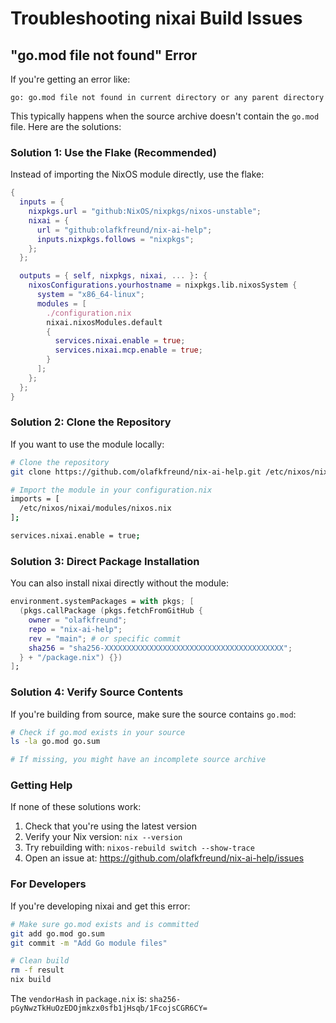 # Troubleshooting nixai Build Issues

## "go.mod file not found" Error

If you're getting an error like:
```
go: go.mod file not found in current directory or any parent directory
```

This typically happens when the source archive doesn't contain the `go.mod` file. Here are the solutions:

### Solution 1: Use the Flake (Recommended)

Instead of importing the NixOS module directly, use the flake:

```nix
{
  inputs = {
    nixpkgs.url = "github:NixOS/nixpkgs/nixos-unstable";
    nixai = {
      url = "github:olafkfreund/nix-ai-help";
      inputs.nixpkgs.follows = "nixpkgs";
    };
  };

  outputs = { self, nixpkgs, nixai, ... }: {
    nixosConfigurations.yourhostname = nixpkgs.lib.nixosSystem {
      system = "x86_64-linux";
      modules = [
        ./configuration.nix
        nixai.nixosModules.default
        {
          services.nixai.enable = true;
          services.nixai.mcp.enable = true;
        }
      ];
    };
  };
}
```

### Solution 2: Clone the Repository

If you want to use the module locally:

```bash
# Clone the repository
git clone https://github.com/olafkfreund/nix-ai-help.git /etc/nixos/nixai

# Import the module in your configuration.nix
imports = [
  /etc/nixos/nixai/modules/nixos.nix
];

services.nixai.enable = true;
```

### Solution 3: Direct Package Installation

You can also install nixai directly without the module:

```nix
environment.systemPackages = with pkgs; [
  (pkgs.callPackage (pkgs.fetchFromGitHub {
    owner = "olafkfreund";
    repo = "nix-ai-help";
    rev = "main"; # or specific commit
    sha256 = "sha256-XXXXXXXXXXXXXXXXXXXXXXXXXXXXXXXXXXXXXXXX";
  } + "/package.nix") {})
];
```

### Solution 4: Verify Source Contents

If you're building from source, make sure the source contains `go.mod`:

```bash
# Check if go.mod exists in your source
ls -la go.mod go.sum

# If missing, you might have an incomplete source archive
```

### Getting Help

If none of these solutions work:

1. Check that you're using the latest version
2. Verify your Nix version: `nix --version`
3. Try rebuilding with: `nixos-rebuild switch --show-trace`
4. Open an issue at: https://github.com/olafkfreund/nix-ai-help/issues

### For Developers

If you're developing nixai and get this error:

```bash
# Make sure go.mod exists and is committed
git add go.mod go.sum
git commit -m "Add Go module files"

# Clean build
rm -f result
nix build
```

The `vendorHash` in `package.nix` is: `sha256-pGyNwzTkHuOzEDOjmkzx0sfb1jHsqb/1FcojsCGR6CY=`
